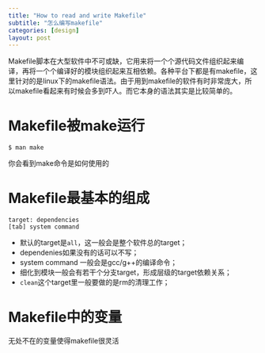 ```yaml
---
title: "How to read and write Makefile"
subtitle: "怎么编写makefile"
categories: [design]
layout: post
---
```

Makefile脚本在大型软件中不可或缺，它用来将一个个源代码文件组织起来编译，再将一个个编译好的模块组织起来互相依赖。各种平台下都是有makefile，这里针对的是linux下的makefile语法。由于用到makefile的软件有时非常庞大，所以makefile看起来有时候会多到吓人。而它本身的语法其实是比较简单的。

# Makefile被make运行

	$ man make
你会看到make命令是如何使用的

# Makefile最基本的组成

	target: dependencies
	[tab] system command

- 默认的target是`all`，这一般会是整个软件总的target；
- dependenies如果没有的话可以不写；
- system command 一般会是gcc/g++的编译命令；
- 细化到模块一般会有若干个分支target，形成层级的target依赖关系；
- `clean`这个target里一般要做的是rm的清理工作；

# Makefile中的变量

无处不在的变量使得makefile很灵活

<!--
这里是注释区

{% highlight python %}
print "hello, Lucky!"
{% endhighlight %}

![My image]({{ site.baseurl }}/images/emule.png)

My Github is [here][mygithub].

[mygithub]: https://github.com/lucky521

-->